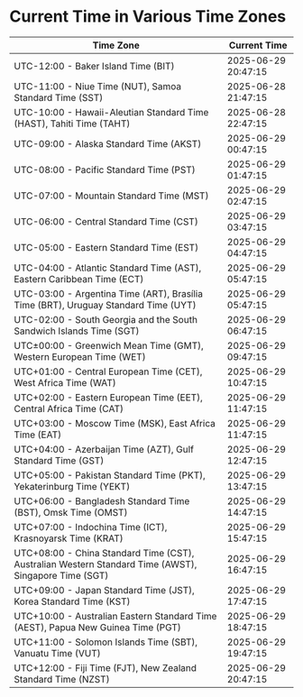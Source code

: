 # Current Time in Various Time Zones

| Time Zone | Current Time |
|-----------|--------------|
| UTC-12:00 - Baker Island Time (BIT) | 2025-06-29 20:47:15 |
| UTC-11:00 - Niue Time (NUT), Samoa Standard Time (SST) | 2025-06-28 21:47:15 |
| UTC-10:00 - Hawaii-Aleutian Standard Time (HAST), Tahiti Time (TAHT) | 2025-06-28 22:47:15 |
| UTC-09:00 - Alaska Standard Time (AKST) | 2025-06-29 00:47:15 |
| UTC-08:00 - Pacific Standard Time (PST) | 2025-06-29 01:47:15 |
| UTC-07:00 - Mountain Standard Time (MST) | 2025-06-29 02:47:15 |
| UTC-06:00 - Central Standard Time (CST) | 2025-06-29 03:47:15 |
| UTC-05:00 - Eastern Standard Time (EST) | 2025-06-29 04:47:15 |
| UTC-04:00 - Atlantic Standard Time (AST), Eastern Caribbean Time (ECT) | 2025-06-29 05:47:15 |
| UTC-03:00 - Argentina Time (ART), Brasília Time (BRT), Uruguay Standard Time (UYT) | 2025-06-29 05:47:15 |
| UTC-02:00 - South Georgia and the South Sandwich Islands Time (SGT) | 2025-06-29 06:47:15 |
| UTC±00:00 - Greenwich Mean Time (GMT), Western European Time (WET) | 2025-06-29 09:47:15 |
| UTC+01:00 - Central European Time (CET), West Africa Time (WAT) | 2025-06-29 10:47:15 |
| UTC+02:00 - Eastern European Time (EET), Central Africa Time (CAT) | 2025-06-29 11:47:15 |
| UTC+03:00 - Moscow Time (MSK), East Africa Time (EAT) | 2025-06-29 11:47:15 |
| UTC+04:00 - Azerbaijan Time (AZT), Gulf Standard Time (GST) | 2025-06-29 12:47:15 |
| UTC+05:00 - Pakistan Standard Time (PKT), Yekaterinburg Time (YEKT) | 2025-06-29 13:47:15 |
| UTC+06:00 - Bangladesh Standard Time (BST), Omsk Time (OMST) | 2025-06-29 14:47:15 |
| UTC+07:00 - Indochina Time (ICT), Krasnoyarsk Time (KRAT) | 2025-06-29 15:47:15 |
| UTC+08:00 - China Standard Time (CST), Australian Western Standard Time (AWST), Singapore Time (SGT) | 2025-06-29 16:47:15 |
| UTC+09:00 - Japan Standard Time (JST), Korea Standard Time (KST) | 2025-06-29 17:47:15 |
| UTC+10:00 - Australian Eastern Standard Time (AEST), Papua New Guinea Time (PGT) | 2025-06-29 18:47:15 |
| UTC+11:00 - Solomon Islands Time (SBT), Vanuatu Time (VUT) | 2025-06-29 19:47:15 |
| UTC+12:00 - Fiji Time (FJT), New Zealand Standard Time (NZST) | 2025-06-29 20:47:15 |
